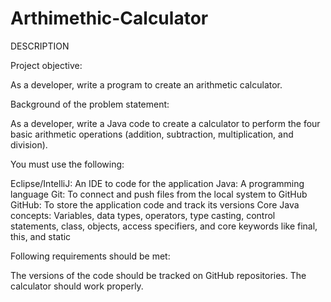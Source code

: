 # Arthimethic-Calculator
DESCRIPTION

Project objective:

As a developer, write a program to create an arithmetic calculator.

 

Background of the problem statement:

As a developer, write a Java code to create a calculator to perform the four basic arithmetic operations (addition, subtraction, multiplication, and division).

 

You must use the following:

Eclipse/IntelliJ: An IDE to code for the application
Java: A programming language
Git: To connect and push files from the local system to GitHub
GitHub: To store the application code and track its versions
Core Java concepts: Variables, data types, operators, type casting, control statements, class, objects, access specifiers, and core keywords like final, this, and static
 

Following requirements should be met:

The versions of the code should be tracked on GitHub repositories.
The calculator should work properly.
